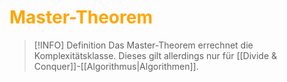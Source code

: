 # <font color = "orange">Master-Theorem</font>
>[!INFO] Definition
>Das Master-Theorem errechnet die Komplexitätsklasse. Dieses gilt allerdings nur für [[Divide & Conquer]]-[[Algorithmus|Algorithmen]]. 